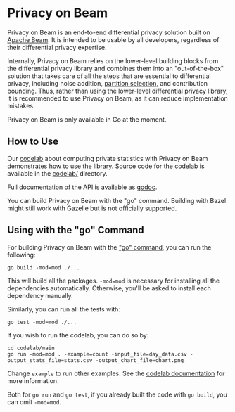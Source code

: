 # Privacy on Beam

Privacy on Beam is an end-to-end differential privacy solution built on
[Apache Beam](https://beam.apache.org/documentation/). It is intended to be
usable by all developers, regardless of their differential privacy expertise.

Internally, Privacy on Beam relies on the lower-level building blocks from the
differential privacy library and combines them into an "out-of-the-box" solution
that takes care of all the steps that are essential to differential privacy,
including noise addition,
[partition selection](https://arxiv.org/abs/2006.03684), and contribution
bounding. Thus, rather than using the lower-level differential privacy library,
it is recommended to use Privacy on Beam, as it can reduce implementation
mistakes.

Privacy on Beam is only available in Go at the moment.

## How to Use

Our [codelab](https://codelabs.developers.google.com/codelabs/privacy-on-beam/)
about computing private statistics with Privacy on Beam demonstrates how to use
the library. Source code for the codelab is available in the [codelab/](codelab)
directory.

Full documentation of the API is available as
[godoc](https://godoc.org/github.com/google/differential-privacy/privacy-on-beam/v4/pbeam).

You can build Privacy on Beam with the "go" command. Building with Bazel might
still work with Gazelle but is not officially supported.

## Using with the "go" Command

For building Privacy on Beam with the
["go" command](https://golang.org/cmd/go/), you can run the following:

```shell
go build -mod=mod ./...
```

This will build all the packages. `-mod=mod` is necessary for installing all the
dependencies automatically. Otherwise, you'll be asked to install each
dependency manually.

Similarly, you can run all the tests with:

```shell
go test -mod=mod ./...
```

If you wish to run the codelab, you can do so by:

```shell
cd codelab/main
go run -mod=mod . -example=count -input_file=day_data.csv -output_stats_file=stats.csv -output_chart_file=chart.png
```

Change `example` to run other examples. See the
[codelab documentation](https://codelabs.developers.google.com/codelabs/privacy-on-beam/)
for more information.

Both for `go run` and `go test`, if you already built the code with `go build`,
you can omit `-mod=mod`.
